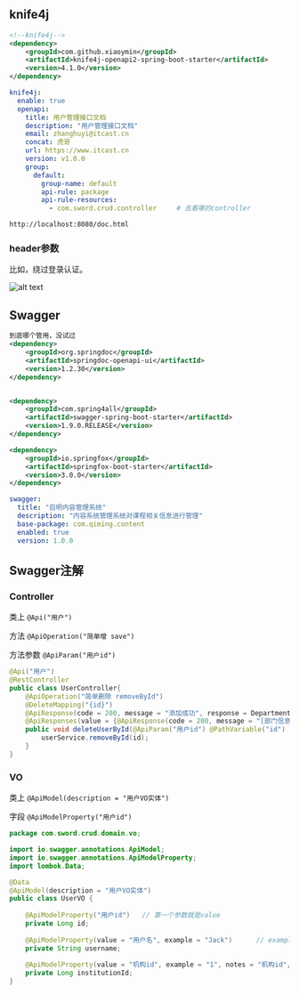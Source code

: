 ## knife4j
```xml
<!--knife4j-->
<dependency>
    <groupId>com.github.xiaoymin</groupId>
    <artifactId>knife4j-openapi2-spring-boot-starter</artifactId>
    <version>4.1.0</version>
</dependency>
```

```yml
knife4j:
  enable: true
  openapi:
    title: 用户管理接口文档
    description: "用户管理接口文档"
    email: zhanghuyi@itcast.cn
    concat: 虎哥
    url: https://www.itcast.cn
    version: v1.0.0
    group:
      default:
        group-name: default
        api-rule: package
        api-rule-resources:
          - com.sword.crud.controller     # 去看哪的controller
```
```
http://localhost:8080/doc.html
```
### header参数

比如，绕过登录认证。

![alt text](https://cdn.jsdelivr.net/gh/sword4869/pic1@main/images/202407112200682.png)

## Swagger 

```xml
到底哪个管用，没试过
<dependency>
	<groupId>org.springdoc</groupId>
	<artifactId>springdoc-openapi-ui</artifactId>
	<version>1.2.30</version> 
</dependency>


<dependency>
	<groupId>com.spring4all</groupId>
	<artifactId>swagger-spring-boot-starter</artifactId>
	<version>1.9.0.RELEASE</version> 
</dependency>

<dependency>
    <groupId>io.springfox</groupId>
    <artifactId>springfox-boot-starter</artifactId>
    <version>3.0.0</version>
</dependency>
```

```yml
swagger:
  title: "启明内容管理系统"
  description: "内容系统管理系统对课程相关信息进行管理"
  base-package: com.qiming.content
  enabled: true
  version: 1.0.0
```

## Swagger注解

### Controller 

类上 `@Api("用户")`

方法 `@ApiOperation("简单增 save")`

方法参数 `@ApiParam("用户id")`

```java
@Api("用户")
@RestController
public class UserController{
    @ApiOperation("简单删除 removeById")
    @DeleteMapping("{id}")
	@ApiResponse(code = 200, message = "添加成功", response = DepartmentValueObject.class)	// 单个
    @ApiResponses(value = {@ApiResponse(code = 200, message = "[部门信息]", response = DepartmentValueObject.class)})	// 多个
    public void deleteUserById(@ApiParam("用户id") @PathVariable("id") Long id){
    	userService.removeById(id);
    }
}
```

### VO

类上 `@ApiModel(description = "用户VO实体")`

字段 `@ApiModelProperty("用户id")`

```java
package com.sword.crud.domain.vo;

import io.swagger.annotations.ApiModel;
import io.swagger.annotations.ApiModelProperty;
import lombok.Data;

@Data
@ApiModel(description = "用户VO实体")
public class UserVO {
    
    @ApiModelProperty("用户id")   // 第一个参数就是value
    private Long id;
    
    @ApiModelProperty(value = "用户名", example = "Jack")		// example对apifox自动生成很有用，
    private String username;
    
    @ApiModelProperty(value = "机构id", example = "1", notes = "机构id", required = true)	// 默认 required = false
    private Long institutionId;
}
```

